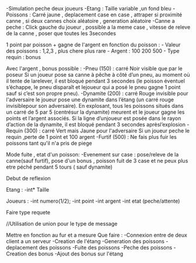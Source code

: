 -Simulation peche deux joueurs
-Etang :
    Taille variable ,un fond bleu
-Poissons :
    Carré jaune , deplacement case en case , attraper si proximité canne , si deux cannes choix aléatoire , generation aléatoire
-Canne a peche :
    Click gauche du joueur , possible a la meme case , vitesse de releve de la canne , poser que toutes les 3secondes

1 point par poisson + gagne de l'argent en fonction du poisson :
    - Valeur des poissons : 1,2,3 , plus chere plus rare
    - Argent : 100 200 500 
    - Type requin : bonus

Avec l'argent , bonus possible : 
    -Pneu (150) : carré Noir visible que par le poseur
        Si un joueur pose sa canne à pêche à côté d’un pneu, au moment où il tente de larelever, 
        il est bloqué pendant 3 secondes (le poisson éventuel s’échappe, le pneu disparaît et lejoueur qui a posé le pneu gagne 1 point sauf si c’est son propre pneu).
    -Dynamite (200)  : carré Rouge invisible pour l'adversaire 
        le joueur pose une dynamite dans l’étang (un carré rouge invisiblepour son adversaire). 
        En explosant, tous les poissons situés dans un carré de 5 par 5 (centrésur la dynamite) meurent et le joueur gagne les points et l’argent associés. 
        Si la ligne d’unjoueur est posée dans le rayon d’action de la dynamite, il est bloqué pendant 3 secondes aprèsl’explosion
    -Requin (300) : carré Vert mais Jaune pour l'adversaire
        Si un joueur peche le requin ,perte de 1 point et 100 argent
    -Furtif (500) : Ne fais plus fuir les poissons tant qu'il n'a pris de piege

Mode fuite , etat d'un poisson: 
    -Evenement sur case : pose/releve de la canne(sauf furtif), pose d'un bonus , poisson fuit de 3 case et ne peux plus etre péché pendant 5 tours ( sauf dynamite)



Debut de reflexion

Etang : 
    -int* Taille


Joueurs :
    -int numero(1/2);
    -int point
    -int argent
    -int etat (peche/attente)

Faire type requete

//Utilisation de union pour le type de message

Mettre en fonction au fur et a mesure
Que faire : 
    -Connexion entre de deux client a un serveur
    -Creation de l'étang
    -Generation des poissons
    -deplacement des poissons
    -Fuite des poissons
    -Peche des poissons
    -Creation des bonus
    -Ajout des bonus sur l'étang
